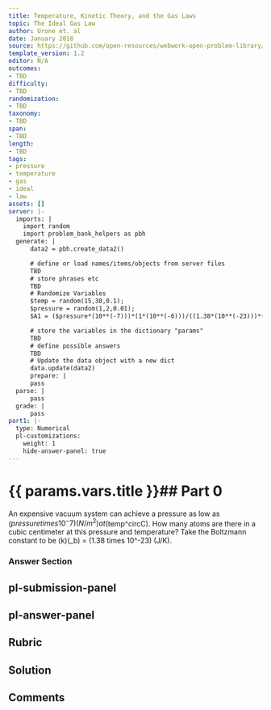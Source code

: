 ```yaml
---
title: Temperature, Kinetic Theory, and the Gas Laws
topic: The Ideal Gas Law
author: Urone et. al
date: January 2018
source: https://github.com/open-resources/webwork-open-problem-library/tree/master/Contrib/BrockPhysics/College_Physics_Urone/13.Temperature_Kinetic_Theory_and_the_Gas_Laws/The_Ideal_Gas_Law/NU_U17-13-03-010.pg
template_version: 1.2
editor: N/A
outcomes:
- TBD
difficulty:
- TBD
randomization:
- TBD
taxonomy:
- TBD
span:
- TBD
length:
- TBD
tags:
- pressure
- temperature
- gas
- ideal
- law
assets: []
server: |-
  imports: |
    import random
    import problem_bank_helpers as pbh
  generate: |
      data2 = pbh.create_data2()

      # define or load names/items/objects from server files
      TBD
      # store phrases etc
      TBD
      # Randomize Variables
      $temp = random(15,30,0.1);
      $pressure = random(1,2,0.01);
      $A1 = ($pressure*(10**(-7)))*(1*(10**(-6)))/((1.38*(10**(-23)))*($temp+273.15));

      # store the variables in the dictionary "params"
      TBD
      # define possible answers
      TBD
      # Update the data object with a new dict
      data.update(data2)
      prepare: |
      pass
  parse: |
      pass
  grade: |
      pass
part1: |-
  type: Numerical
  pl-customizations:
    weight: 1
    hide-answer-panel: true
---
```


# {{ params.vars.title }}## Part 0 
An expensive vacuum system can achieve a pressure as low as ($pressure times 10^-7) (N/m^2)  at ($temp^circC). How many atoms are there in a cubic centimeter at this pressure and temperature? Take the Boltzmann constant to be (k)(_b) = (1.38 times 10^-23) (J/K). 


### Answer Section 


## pl-submission-panel 


## pl-answer-panel 


## Rubric 


## Solution 


## Comments 


